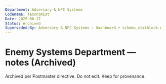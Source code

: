 ```yaml
---
Department: Adversary & NPC Systems
Codename: Taxonomist
Date: 2025-08-17
Status: Archived
Superseded-By: Adversary & NPC Systems — Dashboard + schema_statblock.md
---
```


# Enemy Systems Department — notes (Archived)
Archived per Postmaster directive. Do not edit. Keep for provenance.
